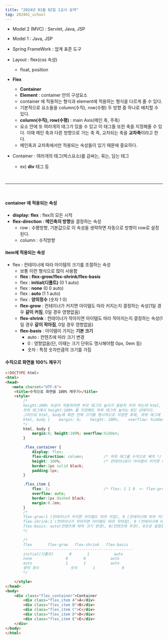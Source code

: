 ```yaml
---
title: "2024년 01월 02일 1교시 요약"
tag: 202401_school
---
```


- Model 2 (MVC) : Servlet, Java, JSP
- Model 1 : Java, JSP
- Spring FrameWork : 업계 표준 도구

- Layout : flex(css 속성)
  - float, position

- **Flex**
  - **Container**
  - **Element** : container 안의 구성요소
  - container 에 적용하는 형식과 element에 적용하는 형식을 다르게 줄 수 있다.
  - 기본적으로 요소들을 column(수직), row(수평) 두 방향 중 하나로 배치할 수 있다.
  - **column(수직), row(수평)** : main Axis(메인 축, 주축)
  - 요소 안에 또 여러개의 태그가 있을 수 있고 이 태그들 또한 축을 지정해줄 수 있다. 이때 메인 축과 다른 방향으로 가는 축 즉, 교차되는 축을 **교차축**이라고 한다.
  - 메인축과 교차축에서만 적용되는 속성들이 있기 때문에 중요하다.

- Container : 여러개의 태그(박스요소)를 감싸는, 묶는, 담는 태그 
  - ex) **div** 태그 등


<br>

---

<br>

#### container 에 적용되는 속성

- **display: flex** : flex의 모든 시작
- **flex-direction** : **메인축의 방향**을 결정하는 속성
  - row : 수평방향, 기본값으로 이 속성을 생략하면 자동으로 방향이 row로 설정된다.
  - column : 수직방향


#### item에 적용되는 속성

- flex : 컨테이너에 따라 아이템의 크기를 조절하는 속성
  - 보통 이런 형식으로 많이 사용함
  - **flex : flex-grow/flex-shrink/flex-basis**
  - flex : **initial(디폴트)** (0 1 auto)
  - flex : **none** (0 0 auto)
  - flex : **auto** (1 1 auto)
  - flex : **양의정수** (숫자 1 0)
  - **flex-grow** : 컨테이너가 커지면 아이템도 따라 커지는지 결정하는 속성(1일 경우 **같이 커짐**, 0일 경우 영향없음)
  - **flex-shrink** : 컨테이너가 작아지면 아이템도 따라 작아지는지 결정하는 속성(1일 경우 **같이 작아짐**, 0일 경우 영향없음)
  - **flex-basis** : 아이템이 가지는 **기본 크기**
    - auto : 컨텐츠에 따라 크기 변경
    - 0 : 영향없음(단, 이때는 크기 단위도 명시해야함 0px, 0em 등)
    - 숫자 : 특정 숫자만큼의 크기를 가짐

#### 수직으로 화면을 100% 채우기

```html
<!DOCTYPE html>
<html>
<head>
   <meta charset="UTF-8">
    <title>수직으로 화면을 100% 채우기</title>
    <style>
        /*
        height:100% 속성이 작동하려면 부모 태그의 높이가 충분히 커야 하는데 html, body태그는 컨텐츠를 갖기 전에는 그 높이가 없으므로
        하위 태그에서 height:100% 를 지정해도 하위 태그의 높이는 0인 상태이다.
        그러므로 html, body에 화면 전체 크기를 명시적으로 지정한 후에, 하위 태그에 height:100%를 지정하면 된다
        html, body {    margin: 0;    height: 100%;    overflow: hidden;}
        */
        html, body {
            margin:0; height:100%; overflow:hidden;
        }

        .flex_container {
            display: flex;
            flex-direction: column;         /* 하위 태그를 수직으로 배치 */
            height: 100%;                   /* 컨테이너보다 아이템이 커지면 아이템 태그에 스크롤바가 생성됨 */
            border:1px solid black;
            padding:5px;
        }

        .flex_item {
            flex: 1;                        /* flex: 1 1 0  <- flex-grow:1, flex-shrink:1, flex-basis:0 */
            overflow: auto;
            border:1px dashed black;
            margin:0.2em;
        }
        /*
        flex-grow:1 (컨테이너가 커지면 아이템도 따라 커짐), 0 (컨테이너에 따라 커지지 않음)
        flex-shrink:1 (컨테이너가 작아지면 아이템도 따라 작아짐), 0 (컨테이너에 따라 작아지지 않음)
        flex-basis: auto(컨텐츠에 따라 크기 변경), 0(컨텐츠와 무관), 0으로 설정할 때는 크기 단위도 명시해야 함. (0px,0em 등)
        */

        /*
        flex       flex-grow   flex-shrink   flex-basis
        -------------------------------------------------
        initial(디폴트)       0       1           auto
        none               0       0           auto
        auto               1       1           auto
        양의 정수              숫자       1            0
        */

    </style>
</head>
<body>
    <div class="flex_container">Container
        <div class="flex_item A">A</div>
        <div class="flex_item B">B</div>
        <div class="flex_item C">C</div>
        <div class="flex_item D">D</div>
        <div class="flex_item E">E</div>
    </div>
</body>
</html>
```
